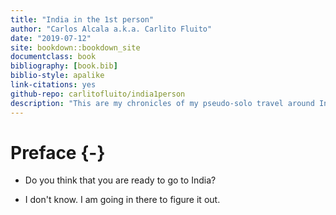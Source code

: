 ```yaml
--- 
title: "India in the 1st person"
author: "Carlos Alcala a.k.a. Carlito Fluito"
date: "2019-07-12"
site: bookdown::bookdown_site
documentclass: book
bibliography: [book.bib]
biblio-style: apalike
link-citations: yes
github-repo: carlitofluito/india1person
description: "This are my chronicles of my pseudo-solo travel around India during the summer of 2016."
---
```


# Preface {-}


- Do you think that you are ready to go to India?

- I don't know. I am going in there to figure it out.
